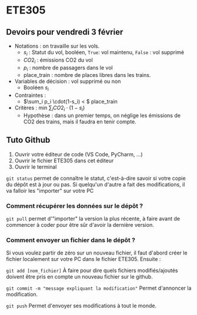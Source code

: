 # ETE305

## Devoirs pour vendredi 3 février

- Notations : on travaille sur les vols. 
    - $s_i$ : Statut du vol, booléen, `True`: vol maintenu, `False` : vol supprimé
    - $CO2_i$ : émissions CO2 du vol
    - $p_i$ : nombre de passagers dans le vol
    - place_train : nombre de places libres dans les trains.
- Variables de décision : vol supprimé ou non
    - Booléen $s_i$
- Contraintes :
    - $\sum_i p_i \cdot(1-s_i) < $ place_train
- Critères : min $\sum_i CO2_i \cdot (1-s_i)$
    - Hypothèse : dans un premier temps, on néglige les émissions de CO2 des trains, mais il faudra en tenir compte.

## Tuto Github

1. Ouvrir votre éditeur de code (VS Code, PyCharm, ...)
2. Ouvrir le fichier ETE305 dans cet éditeur
3. Ouvrir le terminal

`git status` permet de connaître le statut, c'est-à-dire savoir si votre copie du dépôt est à jour ou pas. Si quelqu'un d'autre a fait des modifications, il va falloir les "importer" sur votre PC

### Comment récupérer les données sur le dépôt ?

`git pull` permet d'"importer" la version la plus récente, à faire avant de commencer à coder pour être sûr d'avoir la dernière version.

### Comment envoyer un fichier dans le dépôt ?

Si vous voulez partir de zéro sur un nouveau fichier, il faut d'abord créer le fichier localement sur votre PC dans le fichier ETE305. Ensuite : 

`git add [nom_fichier]` À faire pour dire quels fichiers modifiés/ajoutés doivent être pris en compte un nouveau fichier sur le github.

`git commit -m "message expliquant la modification"` Permet d'annoncer la modification.

`git push` Permet d'envoyer ses modifications à tout le monde.